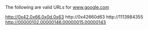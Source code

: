 The following are valid URLs for www.google.com

http://0x42.0x66.0x0d.0x63
http://0x42660d63
http://1113984355
http://00000102.00000146.00000015.00000143

